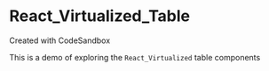 # React_Virtualized_Table
Created with CodeSandbox

This is a demo of exploring the `React_Virtualized` table components 
